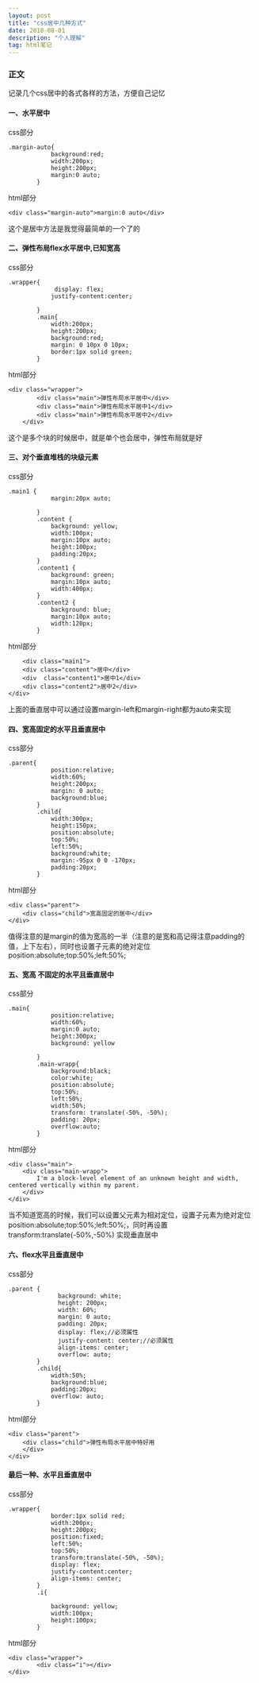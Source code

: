 ```yaml
---
layout: post
title: "css居中几种方式"
date: 2018-08-01
description: "个人理解"
tag: html笔记 
---
```


### 正文
   记录几个css居中的各式各样的方法，方便自己记忆
   
#### 一、水平居中
css部分
```
.margin-auto{
			background:red;
			width:200px;
			height:200px;
			margin:0 auto;
		}
```
html部分
```
<div class="margin-auto">margin:0 auto</div>
```
这个是居中方法是我觉得最简单的一个了的

#### 二、弹性布局flex水平居中,已知宽高

css部分
```
.wrapper{
			 display: flex; 
			justify-content:center;

		}
		.main{
			width:200px;
			height:200px;
			background:red;
			margin: 0 10px 0 10px;
			border:1px solid green;
		}
```
html部分
```
<div class="wrapper">
		<div class="main">弹性布局水平居中</div>
		<div class="main">弹性布局水平居中1</div>
		<div class="main">弹性布局水平居中2</div>
	</div>
```
这个是多个块的时候居中，就是单个也会居中，弹性布局就是好

#### 三、对个垂直堆栈的块级元素

css部分
```
.main1 {
			margin:20px auto;

		}
		.content {
			background: yellow;
			width:100px;
			margin:10px auto;
			height:100px;
			padding:20px;
		}
		.content1 {
			background: green;
			margin:10px auto;
			width:400px;
		}
		.content2 {
			background: blue;
			margin:10px auto;
			width:120px;
		}
```
html部分
```
	<div class="main1">
	<div class="content">居中</div>
	<div  class="content1">居中1</div>
	<div class="content2">居中2</div>
</div>
```
上面的垂直居中可以通过设置margin-left和margin-right都为auto来实现

#### 四、宽高固定的水平且垂直居中

css部分
```
.parent{
			position:relative;
			width:60%;
			height:200px;
			margin: 0 auto;
			background:blue;
		}
		.child{
			width:300px;
			height:150px;
			position:absolute;
			top:50%;
			left:50%;
		    background:white;
		    margin:-95px 0 0 -170px;
		    padding:20px;
		}
```
html部分
```
<div class="parent">
	<div class="child">宽高固定的居中</div>
</div>
```
值得注意的是margin的值为宽高的一半（注意的是宽和高记得注意padding的值，上下左右），同时也设置子元素的绝对定位position:absolute;top:50%;left:50%;


#### 五、宽高 不固定的水平且垂直居中

css部分
```
.main{
			position:relative;
			width:60%;
			margin:0 auto;
			height:300px;
			background: yellow

		}
		.main-wrapp{
			background:black;
			color:white;
			position:absolute;
			top:50%;
			left:50%;
			width:50%;
			transform: translate(-50%, -50%);
			padding: 20px;
			overflow:auto;
		}
```
html部分
```
<div class="main">
	<div class="main-wrapp">
		I'm a block-level element of an unknown height and width, centered vertically within my parent.
	</div>
</div>
```
当不知道宽高的时候，我们可以设置父元素为相对定位，设置子元素为绝对定位position:absolute;top:50%;left:50%;，同时再设置transform:translate(-50%,-50%)
实现垂直居中


#### 六、flex水平且垂直居中

css部分
```
.parent {
			  background: white;
			  height: 200px;
			  width: 60%;
			  margin: 0 auto;
			  padding: 20px;
			  display: flex;//必须属性
			  justify-content: center;//必须属性
			  align-items: center;
			  overflow: auto;
		}
		.child{
			width:50%;
			background:blue;
			padding:20px;
			overflow: auto;
		}
```
html部分
```
<div class="parent">
	<div class="child">弹性布局水平居中特好用
	</div>
</div>
```
#### 最后一种、水平且垂直居中

css部分
```
.wrapper{
			border:1px solid red;
			width:200px;
			height:200px;
			position:fixed;
			left:50%;
			top:50%;
			transform:translate(-50%, -50%);
			display: flex;
			justify-content:center;
			align-items: center;
		}
		.i{

			background: yellow;
			width:100px;
			height:100px;
		}
```
html部分
```
<div class="wrapper">
		<div class="i"></div>
</div>
```
